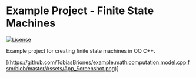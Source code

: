 # Example Project - Finite State Machines
[![License](https://img.shields.io/github/license/TobiasBriones/example.math.computation.model.cpp.fsm)](https://github.com/TobiasBriones/example.math.computation.model.cpp.fsm/blob/master/LICENSE)

Example project for creating finite state machines in OO C++.

[(https://github.com/TobiasBriones/example.math.computation.model.cpp.fsm/blob/master/Assets/App_Screenshot.png)]
